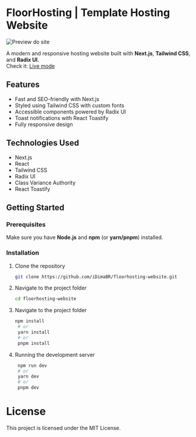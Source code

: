 # FloorHosting | Template Hosting Website

![Preview do site](https://i.imgur.com/cAEQjfe.png)

A modern and responsive hosting website built with **Next.js**, **Tailwind CSS**, and **Radix UI**.  
Check it: [Live mode](https://floorhosting-live.vercel.app/)

## Features  
- Fast and SEO-friendly with Next.js  
- Styled using Tailwind CSS with custom fonts  
- Accessible components powered by Radix UI  
- Toast notifications with React Toastify  
- Fully responsive design  

## Technologies Used  
- Next.js  
- React  
- Tailwind CSS  
- Radix UI  
- Class Variance Authority  
- React Toastify  

## Getting Started  

### Prerequisites  
Make sure you have **Node.js** and **npm** (or **yarn/pnpm**) installed.  

### Installation  
1. Clone the repository  
   ```bash
   git clone https://github.com/iDimaBR/floorhosting-website.git
    ```

2. Navigate to the project folder
   ```bash
   cd floorhosting-website
    ```
3. Navigate to the project folder
   ```bash
   npm install  
    # or  
    yarn install  
    # or  
    pnpm install
    ```
4. Running the development server
   ```bash
    npm run dev  
    # or  
    yarn dev  
    # or  
    pnpm dev
    ```

# License
This project is licensed under the MIT License.

